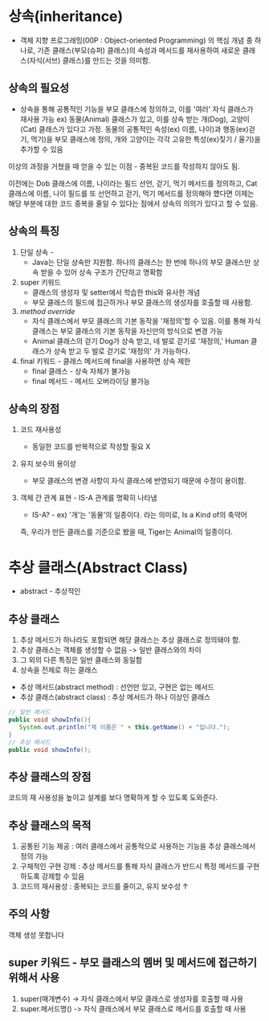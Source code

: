 # 상속(inheritance)

- 객체 지향 프로그래밍(00P : Object-oriented Programming)
의 핵심 개념 중 하나로, 기존 클래스(부모(슈퍼) 클래스)의
속성과 메서드를 재사용하여 새로운 클래스(자식(서브) 클래스)를
만드는 것을 의미함.

## 상속의 필요성
- 상속을 통해 공통적인 기능을 부모 클래스에 정의하고, 이를
'여러' 자식 클래스가 재사용 가능
ex) 동물(Animal) 클래스가 있고, 이를 상속 받는 개(Dog),
고양이(Cat) 클래스가 있다고 가정.
동물의 공통적인 속성(ex) 이름, 나이)과 행동(ex)걷기, 먹기)을
부모 클래스에 정의,
개와 고양이는 각각 고유한 특성(ex)짖기 / 울기)을 추가할 수 있음

이상의 과정을 거쳤을 때 얻을 수 있는 이점 -
중복된 코드를 작성하지 않아도 됨.

이전에는 Dob 클래스에 이름, 나이라는 필드 선언, 걷기, 먹기
메서드를 정의하고, Cat 클래스에 이름, 나이 필드를 또 선언하고
걷기, 먹기 메서드를 정의해야 헀다면
이제는 해당 부분에 대한 코드 중복을 줄일 수 있다는 점에서
상속의 의의가 있다고 할 수 있음.

## 상속의 특징
1. 단일 상속 -
   - Java는 단일 상속만 지원함. 하나의 클래스는
   한 번에 하나의 부모 클래스만 상속 받을 수 있어 상속 구조가
   간단하고 명확함
2. super 키워드
   - 클래스의 생성자 및 setter에서 학습한 this와 유사한 개념
   - 부모 클래스의 필드에 접근하거나 부모 클래스의 생성자를
   호출할 때 사용함.
3. _method override_
   - 자식 클래스에서 부모 클래스의 기본 동작을 '재정의'할 수
   있음. 이를 통해 자식 클래스는 부모 클래스의 기본 동작을
   자신만의 방식으로 변경 가능
   - Animal 클래스의 걷기 Dog가 상속 받고, 네 발로 걷기로
   '재정의,' Human 클래스가 상속 받고 두 발로 걷기로 '재정의'
   가 가능하다.
4. final 키워드 - 클래스 메서드에 final을 사용하면 상속 제한
   - final 클래스 - 상속 자체가 불가능
   - final 메서드 - 메서드 오버라이딩 불가능

## 상속의 장점
1. 코드 재사용성 
   - 동일한 코드를 반복적으로 작성할 필요 X
2. 유지 보수의 용이성 
   - 부모 클래스의 변경 사항이 자식 클래스에 반영되기 때문에
   수정이 용이함.
3. 객체 간 관계 표현 - IS-A 관계를 명확히 나타냄
   - IS-A? - ex) '개'는 '동물'의 일종이다. 라는 의미로,
   Is a Kind of의 축약어
   
    즉, 우리가 만든 클래스를 기준으로 봤을 때,
    Tiger는 Animal의 일종이다.
# 추상 클래스(Abstract Class)

- abstract - 추상적인

## 추상 클래스
1. 추상 메서드가 하나라도 포함되면 해당 클래스는 추상 클래스로
정의돼야 함.
2. 추상 클래스는 객체를 생성할 수 없음 -> 일반 클래스와의 차이
3. 그 외의 다른 특징은 일반 클래스와 동일함
4. 상속을 전제로 하는 클래스

- 추상 메서드(abstract method) : 선언만 있고, 구현은 없는 메서드
- 추상 클래스(abstract class) : 추상 메서드가 하나 이상인 클래스
```Java
// 일반 메서드
public void showInfo(){
   System.out.println("제 이름은 " + this.getName() + "입니다.");
}
// 추상 메서드
public void showInfo();
```

## 추상 클래스의 장점
코드의 재 사용성을 높이고 설계를 보다 명확하게 할 수 있도록 도와준다.

## 추상 클래스의 목적
1. 공통된 기능 제공 : 여러 클래스에서 공통적으로 사용하는 기능을 추상
   클래스에서 정의 가능
2. 구체적인 구현 강제 : 추상 메서드를 통해 자식 클래스가 반드시 특정
   메서드를 구현하도록 강제할 수 있음
3. 코드의 재사용성 : 중복되는 코드를 줄이고, 유지 보수성 ↑

## 주의 사항
객체 생성 못합니다

## super 키워드 - 부모 클래스의 멤버 및 메서드에 접근하기 위해서 사용
1. super(매개변수) -> 자식 클래스에서 부모 클래스로 생성자를 호출할 때 사용
2. super.메서드명() -> 자식 클래스에서 부모 클래스로 메서드를 호출할 때 사용
